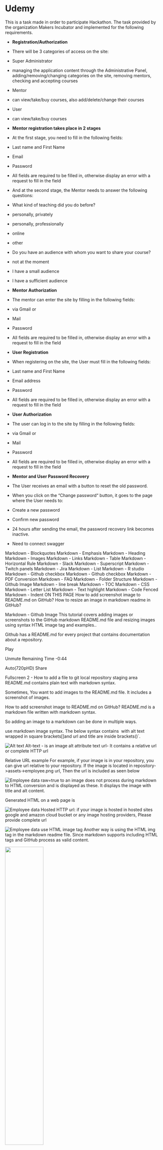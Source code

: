 # Udemy
This is a task made in order to participate Hackathon. The task provided by the organization Makers Incubator and implemented for the following requirements.

- **Registration/Authorization**
- There will be 3 categories of access on the site:
- Super Administrator
- managing the application content through the Administrative Panel, adding/removing/changing categories on the site, removing mentors, checking and accepting courses
- Mentor
- can view/take/buy courses, also add/delete/change their courses
- User
- can view/take/buy courses

- **Mentor registration takes place in 2 stages**
- At the first stage, you need to fill in the following fields:
- Last name and First Name
- Email
- Password
- All fields are required to be filled in, otherwise display an error with a request to fill in the field
- And at the second stage, the Mentor needs to answer the following questions:
- What kind of teaching did you do before?
- personally, privately
- personally, professionally
- online
- other
- Do you have an audience with whom you want to share your course?
- not at the moment
- I have a small audience
- I have a sufficient audience

- **Mentor Authorization**
- The mentor can enter the site by filling in the following fields:
- via Gmail or
- Mail
- Password
- All fields are required to be filled in, otherwise display an error with a request to fill in the field

- **User Registration**
- When registering on the site, the User must fill in the following fields:
- Last name and First Name
- Email address
- Password
- All fields are required to be filled in, otherwise display an error with a request to fill in the field

- **User Authorization**
- The user can log in to the site by filling in the following fields:
- via Gmail or
- Mail
- Password
- All fields are required to be filled in, otherwise display an error with a request to fill in the field

- **Mentor and User Password Recovery**
- The User receives an email with a button to reset the old password.
- When you click on the “Change password“ button, it goes to the page where the User needs to:
- Create a new password
- Confirm new password
- 24 hours after sending the email, the password recovery link becomes inactive.

- Need to connect swagger


Markdown - Blockquotes
Markdown - Emphasis
Markdown - Heading
Markdown - Images
Markdown - Links
Markdown - Table
Markdown - Horizontal Rule
Markdown - Slack
Markdown - Superscript
Markdown - Twitch panels
Markdown - Jira
Markdown - List
Markdown - R studio
Markdown - Github checkbox
Markdown - Github checkbox
Markdown - PDF Conversion
Markdown - FAQ
Markdown - Folder Structure
Markdown - Github Image
Markdown - line break
Markdown - TOC
Markdown - CSS
Markdown - Letter List
Markdown - Text highlight
Markdown - Code Fenced
Markdown - Indent
ON THIS PAGE
How to add screenshot image to README.md on GitHub?
How to resize an image in markdown readme in GitHub?

Markdown - Github Image
This tutorial covers adding images or screenshots to the GitHub markdown README.md file and resizing images using syntax HTML image tag and examples..


Github has a README.md for every project that contains documentation about a repository.


Play

Unmute
Remaining Time -0:44

Auto(720pHD)
Share

Fullscreen
2 - How to add a file to git local repository staging area
README.md contains plain text with markdown syntax.

Sometimes, You want to add images to the README.md file. It includes a screenshot of images.

How to add screenshot image to README.md on GitHub?
README.md is a markdown file written with markdown syntax.


So adding an image to a markdown can be done in multiple ways.

use markdown image syntax.
The below syntax contains ![]() with alt text wrapped in square brackets[]and url and title are inside brackets()`.


![Alt text](url "Title")
Alt-text - is an image alt attribute text url- It contains a relative url or complete HTTP url


Relative URL example For example, if your image is in your repository, you can give url relative to your repository. If the image is located in repository->assets->employee.png url, Then the url is included as seen below

![Employee data](/repository/assets/employee.png?raw=true "Employee Data title")
raw=true to an image does not process during markdown to HTML conversion and is displayed as these.
It displays the image with title and alt content.

Generated HTML on a web page is

<img src="/repository/assets/employee.png" alt="Employee data" title="Employee Data title">
Hosted HTTP url:
if your image is hosted in hosted sites google and amazon cloud bucket or any image hosting providers, Please provide complete url

![Employee data](http://imageurl "Employee Data title")
use HTML image tag Another way is using the HTML img tag in the markdown readme file.
Since markdown supports including HTML tags and GitHub process as valid content.

<img src="https://tungsten-sphere-ea3.notion.site/image/https%3A%2F%2Fs3-us-west-2.amazonaws.com%2Fsecure.notion-static.com%2Fad7e2ab1-2944-4a12-a496-76fde0fcd673%2FUdemy_Authorizarion.png?id=ba50105c-c1f3-4ec3-97e3-5123ab10a887&table=block&spaceId=fd407aea-ce4c-4d14-9efe-c7ec0a978d11&width=620&userId=&cache=v2" width="50%" height="50%">




